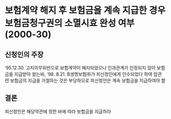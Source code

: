 # 보험계약 해지 후 보험금을 계속 지급한 경우 보험금청구권의 소멸시효 완성 여부(2000-30)

## 신청인의 주장
‘95.12.30. 고지의무위반으로 보험계약이 해지되었으나 인과관계가 인정되지 않아 보험금을 지급받아 왔는바, ‘98. 8.21. B생명보험㈜가 피신청인에게 인수되었다 하여 암관련 보험금의 지급을 거절하는 것은 부당하므로 피신청인은 계속 보험금을 지급하여야 함

## 결론
피신청인은 해당약관에 정한 바에 따라 보험금을 지급하라